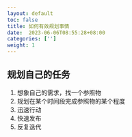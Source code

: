 ```yaml
---
layout: default
toc: false
title: 如何有效规划事情
date:  2023-06-06T08:55:28+08:00
categories: ['']
weight: 1
---
```


## 规划自己的任务

1.  想象自己的需求，找一个参照物
2. 规划在某个时间段完成参照物的某个程度
3. 迅速行动
4. 快速发布
5. 反复迭代

